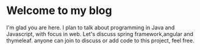 # Welcome to my blog

I'm glad you are here. I plan to talk about programming in Java and Javascript, with focus in web. Let's discuss spring framework,angular and thymeleaf. anyone can join to discuss or add code to this project, feel free.
